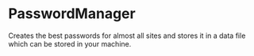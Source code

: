 # PasswordManager
Creates the best passwords for almost all sites and stores it in a data file which can be stored in your machine.

